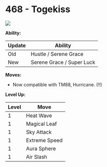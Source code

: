 # 468 - Togekiss
![][468]

**Ability:**

Update | Ability
---    | ---
Old    | Hustle / Serene Grace
New    | Serene Grace / Super Luck

**Moves:**

 - Now compatible with TM88, Hurricane. (!!)

**Level Up:**

Level | Move
---   | ---
  1   | Heat Wave
  1   | Magical Leaf
  1   | Sky Attack
  1   | Extreme Speed
  1   | Aura Sphere
  1   | Air Slash



[468]: /img/pokemon/468.png

